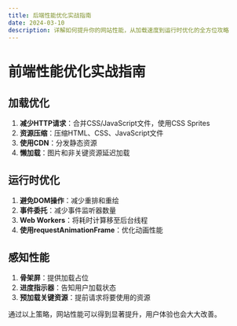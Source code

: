 ```yaml
---
title: 后端性能优化实战指南
date: 2024-03-10
description: 详解如何提升你的网站性能，从加载速度到运行时优化的全方位攻略
---
```


# 前端性能优化实战指南

## 加载优化

1. **减少HTTP请求**：合并CSS/JavaScript文件，使用CSS Sprites
2. **资源压缩**：压缩HTML、CSS、JavaScript文件
3. **使用CDN**：分发静态资源
4. **懒加载**：图片和非关键资源延迟加载

## 运行时优化

1. **避免DOM操作**：减少重排和重绘
2. **事件委托**：减少事件监听器数量
3. **Web Workers**：将耗时计算移至后台线程
4. **使用requestAnimationFrame**：优化动画性能

## 感知性能

1. **骨架屏**：提供加载占位
2. **进度指示器**：告知用户加载状态
3. **预加载关键资源**：提前请求将要使用的资源

通过以上策略，网站性能可以得到显著提升，用户体验也会大大改善。 